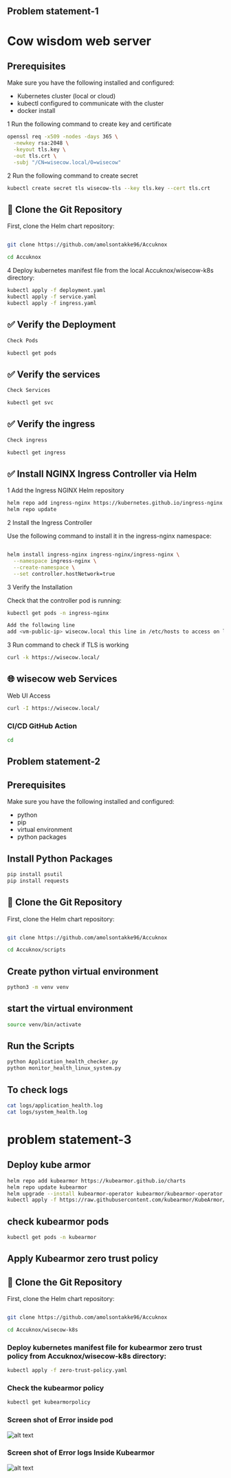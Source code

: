 ## Problem statement-1
# Cow wisdom web server

## Prerequisites

Make sure you have the following installed and configured:


- Kubernetes cluster (local or cloud)
- kubectl configured to communicate with the cluster
- docker install

1 Run the following command to create key and certificate

```bash
openssl req -x509 -nodes -days 365 \
  -newkey rsa:2048 \
  -keyout tls.key \
  -out tls.crt \
  -subj "/CN=wisecow.local/O=wisecow"
```

2 Run the following command to create secret

```bash
kubectl create secret tls wisecow-tls --key tls.key --cert tls.crt
```

## 🔁 Clone the Git Repository

First, clone the Helm chart repository:

```bash

git clone https://github.com/amolsontakke96/Accuknox

cd Accuknox

```

4 Deploy kubernetes manifest file from the local Accuknox/wisecow-k8s directory:

```bash
kubectl apply -f deployment.yaml
kubectl apply -f service.yaml
kubectl apply -f ingress.yaml
```

## ✅ Verify the Deployment

```bash
Check Pods

kubectl get pods

```

## ✅ Verify the services

```bash
Check Services

kubectl get svc
```

## ✅ Verify the ingress

```bash
Check ingress

kubectl get ingress
```

## ✅ Install NGINX Ingress Controller via Helm

1 Add the Ingress NGINX Helm repository

```bash
helm repo add ingress-nginx https://kubernetes.github.io/ingress-nginx
helm repo update
```
2 Install the Ingress Controller


Use the following command to install it in the ingress-nginx namespace:

```bash

helm install ingress-nginx ingress-nginx/ingress-nginx \
  --namespace ingress-nginx \
  --create-namespace \
  --set controller.hostNetwork=true
```
3 Verify the Installation

Check that the controller pod is running:

```bash
kubectl get pods -n ingress-nginx

```
```bash
Add the following line
add <vm-public-ip> wisecow.local this line in /etc/hosts to access on localhost
```

3 Run command to check if TLS is working

```bash
curl -k https://wisecow.local/
```
## 🌐 wisecow web Services

Web UI Access
```bash
curl -I https://wisecow.local/

```

### CI/CD GitHub Action

```bash
cd 
```

## Problem statement-2


## Prerequisites

Make sure you have the following installed and configured:


- python
- pip
- virtual environment
- python packages

## Install Python Packages

```bash
pip install psutil
pip install requests
```

## 🔁 Clone the Git Repository

First, clone the Helm chart repository:

```bash

git clone https://github.com/amolsontakke96/Accuknox

cd Accuknox/scripts
```
## Create python virtual environment

```bash
python3 -m venv venv

```

## start the virtual environment

```bash
source venv/bin/activate
```

## Run the Scripts

```bash
python Application_health_checker.py
python monitor_health_linux_system.py
```

## To check logs

```bash
cat logs/application_health.log
cat logs/system_health.log
```

# problem statement-3


## Deploy kube armor

```bash
helm repo add kubearmor https://kubearmor.github.io/charts
helm repo update kubearmor
helm upgrade --install kubearmor-operator kubearmor/kubearmor-operator -n kubearmor --create-namespace
kubectl apply -f https://raw.githubusercontent.com/kubearmor/KubeArmor/main/pkg/KubeArmorOperator/config/samples/sample-config.yml
```

## check kubearmor pods

```bash
kubectl get pods -n kubearmor
```
## Apply Kubearmor zero trust policy

## 🔁 Clone the Git Repository

First, clone the Helm chart repository:

```bash

git clone https://github.com/amolsontakke96/Accuknox

cd Accuknox/wisecow-k8s
```

### Deploy kubernetes manifest file for kubearmor zero trust policy from Accuknox/wisecow-k8s directory:

```bash
kubectl apply -f zero-trust-policy.yaml
```

### Check the kubearmor policy

```bash
kubectl get kubearmorpolicy
```

### Screen shot of Error inside pod

![alt text](pod-screenshot.png)


### Screen shot of Error logs Inside Kubearmor

![alt text](Kubearmor-logs.png)